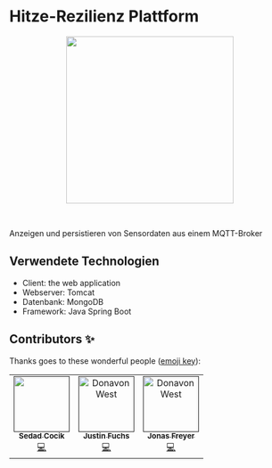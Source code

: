 # Hitze-Rezilienz Plattform

<p align="center">
    <img src="https://cdn.pixabay.com/photo/2019/06/23/15/42/thermometer-4294021__340.jpg" height="300px">
</p>

&nbsp;

Anzeigen und persistieren von Sensordaten aus einem MQTT-Broker

## Verwendete Technologien

- Client: the web application
- Webserver: Tomcat
- Datenbank: MongoDB
- Framework: Java Spring Boot

## Contributors ✨

Thanks goes to these wonderful people
([emoji key](https://github.com/all-contributors/all-contributors#emoji-key)):

<!-- ALL-CONTRIBUTORS-LIST:START - Do not remove or modify this section -->
<!-- prettier-ignore-start -->
<!-- markdownlint-disable -->
<table>
  <tr>
    <td align="center"><a href=""><img src="" width="100px;" alt=""/><br /><sub><b>Sedad Cocik</b></sub></a><br /><a href="" title="Code">💻</a></td>
    <td align="center"><a href=""><img src="" width="100px;" alt="Donavon West"/><br /><sub><b>Justin Fuchs</b></sub></a><br /><a href="" title="Code">💻</a></td>
      <td align="center"><a href=""><img src="" width="100px;" alt="Donavon West"/><br /><sub><b>Jonas Freyer</b></sub></a><br /><a href="" title="Code">💻</a></td>
  </tr>
</table>

<!-- markdownlint-enable -->
<!-- prettier-ignore-end -->
<!-- ALL-CONTRIBUTORS-LIST:END -->
